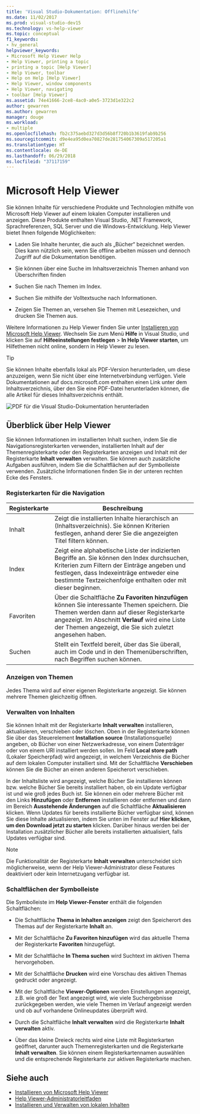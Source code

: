 ```yaml
---
title: 'Visual Studio-Dokumentation: Offlinehilfe'
ms.date: 11/02/2017
ms.prod: visual-studio-dev15
ms.technology: vs-help-viewer
ms.topic: conceptual
f1_keywords:
- hv_general
helpviewer_keywords:
- Microsoft Help Viewer Help
- Help Viewer, printing a topic
- printing a topic [Help Viewer]
- Help Viewer, toolbar
- Help on Help [Help Viewer]
- Help Viewer, window components
- Help Viewer, navigating
- toolbar [Help Viewer]
ms.assetid: 74e41666-2ce8-4ac0-a0e5-3723d1e322c2
author: gewarren
ms.author: gewarren
manager: douge
ms.workload:
- multiple
ms.openlocfilehash: fb2c375aebd327d3d56b8f720b1b3619fab9b256
ms.sourcegitcommit: d9e4ea95d0ea70827de281754067309a517205a1
ms.translationtype: HT
ms.contentlocale: de-DE
ms.lasthandoff: 06/29/2018
ms.locfileid: "37117159"
---
```

# <a name="microsoft-help-viewer"></a>Microsoft Help Viewer

Sie können Inhalte für verschiedene Produkte und Technologien mithilfe von Microsoft Help Viewer auf einem lokalen Computer installieren und anzeigen. Diese Produkte enthalten Visual Studio, .NET Framework, Sprachreferenzen, SQL Server und die Windows-Entwicklung. Help Viewer bietet Ihnen folgende Möglichkeiten:

- Laden Sie Inhalte herunter, die auch als „Bücher“ bezeichnet werden. Dies kann nützlich sein, wenn Sie offline arbeiten müssen und dennoch Zugriff auf die Dokumentation benötigen.

- Sie können über eine Suche im Inhaltsverzeichnis Themen anhand von Überschriften finden

- Suchen Sie nach Themen im Index.

- Suchen Sie mithilfe der Volltextsuche nach Informationen.

- Zeigen Sie Themen an, versehen Sie Themen mit Lesezeichen, und drucken Sie Themen aus.

Weitere Informationen zu Help Viewer finden Sie unter [Installieren von Microsoft Help Viewer](../ide/microsoft-help-viewer-installation.md). Wechseln Sie zum Menü **Hilfe** in Visual Studio, und klicken Sie auf **Hilfeeinstellungen festlegen** > **In Help Viewer starten**, um Hilfethemen nicht online, sondern in Help Viewer zu lesen.

> [!TIP]
> Sie können Inhalte ebenfalls lokal als PDF-Version herunterladen, um diese anzuzeigen, wenn Sie nicht über eine Internetverbindung verfügen. Viele Dokumentationen auf docs.microsoft.com enthalten einen Link unter dem Inhaltsverzeichnis, über den Sie eine PDF-Datei herunterladen können, die alle Artikel für dieses Inhaltsverzeichnis enthält.
>
> ![PDF für die Visual Studio-Dokumentation herunterladen](media/download-pdf.png)

## <a name="help-viewer-tour"></a>Überblick über Help Viewer

Sie können Informationen im installierten Inhalt suchen, indem Sie die Navigationsregisterkarten verwenden, installierten Inhalt auf der Themenregisterkarte oder den Registerkarten anzeigen und Inhalt mit der Registerkarte **Inhalt verwalten** verwalten. Sie können auch zusätzliche Aufgaben ausführen, indem Sie die Schaltflächen auf der Symbolleiste verwenden. Zusätzliche Informationen finden Sie in der unteren rechten Ecke des Fensters.

### <a name="navigation-tabs"></a>Registerkarten für die Navigation

|Registerkarte|Beschreibung |
|---|-----------|
|Inhalt|Zeigt die installierten Inhalte hierarchisch an (Inhaltsverzeichnis). Sie können Kriterien festlegen, anhand derer Sie die angezeigten Titel filtern können.|
|Index|Zeigt eine alphabetische Liste der indizierten Begriffe an. Sie können den Index durchsuchen, Kriterien zum Filtern der Einträge angeben und festlegen, dass Indexeinträge entweder eine bestimmte Textzeichenfolge enthalten oder mit dieser beginnen.|
|Favoriten|Über die Schaltfläche **Zu Favoriten hinzufügen** können Sie interessante Themen speichern. Die Themen werden dann auf dieser Registerkarte angezeigt. Im Abschnitt **Verlauf** wird eine Liste der Themen angezeigt, die Sie sich zuletzt angesehen haben.|
|Suchen|Stellt ein Textfeld bereit, über das Sie überall, auch im Code und in den Themenüberschriften, nach Begriffen suchen können.|

### <a name="view-topics"></a>Anzeigen von Themen

Jedes Thema wird auf einer eigenen Registerkarte angezeigt. Sie können mehrere Themen gleichzeitig öffnen.

### <a name="manage-content"></a>Verwalten von Inhalten

Sie können Inhalt mit der Registerkarte **Inhalt verwalten** installieren, aktualisieren, verschieben oder löschen. Oben in der Registerkarte können Sie über das Steuerelement **Installation source** (Installationsquelle) angeben, ob Bücher von einer Netzwerkadresse, von einem Datenträger oder von einem URI installiert werden sollen. Im Feld **Local store path** (Lokaler Speicherpfad) wird angezeigt, in welchem Verzeichnis die Bücher auf dem lokalen Computer installiert sind. Mit der Schaltfläche **Verschieben** können Sie die Bücher an einen anderen Speicherort verschieben.

In der Inhaltsliste wird angezeigt, welche Bücher Sie installieren können bzw. welche Bücher Sie bereits installiert haben, ob ein Update verfügbar ist und wie groß jedes Buch ist. Sie können ein oder mehrere Bücher mit den Links **Hinzufügen** oder **Entfernen** installieren oder entfernen und dann im Bereich **Ausstehende Änderungen** auf die Schaltfläche **Aktualisieren** klicken. Wenn Updates für bereits installierte Bücher verfügbar sind, können Sie diese Inhalte aktualisieren, indem Sie unten im Fenster auf **Hier klicken, um den Download jetzt zu starten** klicken. Darüber hinaus werden bei der Installation zusätzlicher Bücher alle bereits installierten aktualisiert, falls Updates verfügbar sind.

> [!NOTE]
> Die Funktionalität der Registerkarte **Inhalt verwalten** unterscheidet sich möglicherweise, wenn der Help Viewer-Administrator diese Features deaktiviert oder kein Internetzugang verfügbar ist.

### <a name="toolbar-buttons"></a>Schaltflächen der Symbolleiste

Die Symbolleiste im **Help Viewer-Fenster** enthält die folgenden Schaltflächen:

- Die Schaltfläche **Thema in Inhalten anzeigen** zeigt den Speicherort des Themas auf der Registerkarte **Inhalt** an.

- Mit der Schaltfläche **Zu Favoriten hinzufügen** wird das aktuelle Thema der Registerkarte **Favoriten** hinzugefügt.

- Mit der Schaltfläche **In Thema suchen** wird Suchtext im aktiven Thema hervorgehoben.

- Mit der Schaltfläche **Drucken** wird eine Vorschau des aktiven Themas gedruckt oder angezeigt.

- Mit der Schaltfläche **Viewer-Optionen** werden Einstellungen angezeigt, z.B. wie groß der Text angezeigt wird, wie viele Suchergebnisse zurückgegeben werden, wie viele Themen im Verlauf angezeigt werden und ob auf vorhandene Onlineupdates überprüft wird.

- Durch die Schaltfläche **Inhalt verwalten** wird die Registerkarte **Inhalt verwalten** aktiv.

- Über das kleine Dreieck rechts wird eine Liste mit Registerkarten geöffnet, darunter auch Themenregisterkarten und die Registerkarte **Inhalt verwalten**. Sie können einem Registerkartennamen auswählen und die entsprechende Registerkarte zur aktiven Registerkarte machen.

## <a name="see-also"></a>Siehe auch

- [Installieren von Microsoft Help Viewer](../ide/microsoft-help-viewer-installation.md)
- [Help Viewer-Administratorleitfaden](../ide/help-viewer-administrator-guide.md)
- [Installieren und Verwalten von lokalen Inhalten](../ide/install-and-manage-local-content.md)
